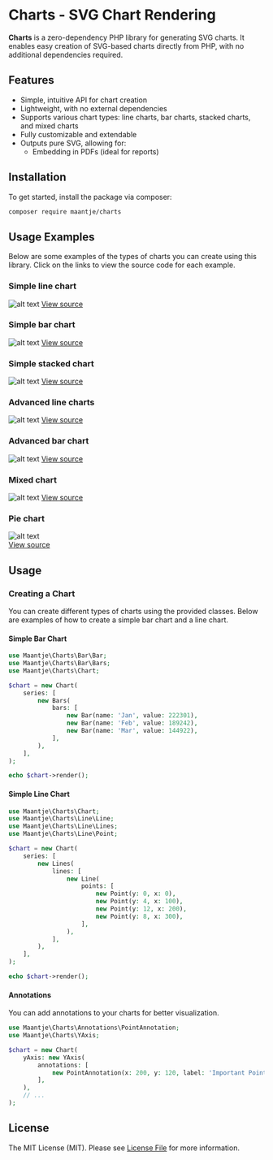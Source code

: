 # Charts - SVG Chart Rendering

**Charts** is a zero-dependency PHP library for generating SVG charts. It enables easy creation of SVG-based charts directly from PHP, with no additional dependencies required.

## Features

- Simple, intuitive API for chart creation
- Lightweight, with no external dependencies
- Supports various chart types: line charts, bar charts, stacked charts, and mixed charts
- Fully customizable and extendable
- Outputs pure SVG, allowing for:
  - Embedding in PDFs (ideal for reports)

## Installation

To get started, install the package via composer:

```bash
composer require maantje/charts
```

## Usage Examples

Below are some examples of the types of charts you can create using this library. Click on the links to view the source code for each example.

### Simple line chart
![alt text](./examples/output/simple-line-chart.svg)
[View source](./examples/simple-line-chart.php)

### Simple bar chart
![alt text](./examples/output/simple-bar-chart.svg)
[View source](./examples/simple-bar-chart.php)

### Simple stacked chart
![alt text](./examples/output/simple-stacked-bar-chart.svg)
[View source](./examples/simple-stacked-bar-chart.php)

### Advanced line charts
![alt text](./examples/output/advanced-line-chart.svg)
[View source](./examples/advanced-line-chart.php)

### Advanced bar chart
![alt text](./examples/output/advanced-bar-chart.svg)
[View source](./examples/advanced-bar-chart.php)

### Mixed chart
![alt text](./examples/output/mixed-chart.svg)
[View source](./examples/mixed-chart.php)

### Pie chart
![alt text](./examples/output/pie-chart.svg)  
[View source](./examples/pie-chart.php)

## Usage

### Creating a Chart

You can create different types of charts using the provided classes. Below are examples of how to create a simple bar chart and a line chart.

#### Simple Bar Chart

```php
use Maantje\Charts\Bar\Bar;
use Maantje\Charts\Bar\Bars;
use Maantje\Charts\Chart;

$chart = new Chart(
    series: [
        new Bars(
            bars: [
                new Bar(name: 'Jan', value: 222301),
                new Bar(name: 'Feb', value: 189242),
                new Bar(name: 'Mar', value: 144922),
            ],
        ),
    ],
);

echo $chart->render();
```

#### Simple Line Chart

```php
use Maantje\Charts\Chart;
use Maantje\Charts\Line\Line;
use Maantje\Charts\Line\Lines;
use Maantje\Charts\Line\Point;

$chart = new Chart(
    series: [
        new Lines(
            lines: [
                new Line(
                    points: [
                        new Point(y: 0, x: 0),
                        new Point(y: 4, x: 100),
                        new Point(y: 12, x: 200),
                        new Point(y: 8, x: 300),
                    ],
                ),
            ],
        ),
    ],
);

echo $chart->render();
```

#### Annotations

You can add annotations to your charts for better visualization.

```php
use Maantje\Charts\Annotations\PointAnnotation;
use Maantje\Charts\YAxis;

$chart = new Chart(
    yAxis: new YAxis(
        annotations: [
            new PointAnnotation(x: 200, y: 120, label: 'Important Point'),
        ],
    ),
    // ...
);
```

## License

The MIT License (MIT). Please see [License File](LICENSE) for more information.
